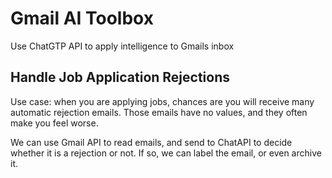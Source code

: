 # Gmail AI Toolbox

Use ChatGTP API to apply intelligence to Gmails inbox

## Handle Job Application Rejections

Use case: when you are applying jobs, chances are you will receive many automatic rejection emails. Those emails have no values, and they often make you feel worse.

We can use Gmail API to read emails, and send to ChatAPI to decide whether it is a rejection or not. If so, we can label the email, or even archive it.

